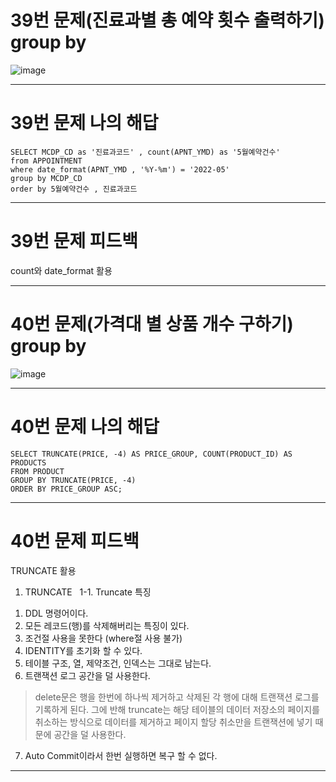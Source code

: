 # 39번 문제(진료과별 총 예약 횟수 출력하기) group by
![image](https://user-images.githubusercontent.com/97568475/197933384-a3d93f63-020d-4dde-94e5-0b5897ad0901.png)


* * *
# 39번 문제 나의 해답
```
SELECT MCDP_CD as '진료과코드' , count(APNT_YMD) as '5월예약건수'
from APPOINTMENT  
where date_format(APNT_YMD , '%Y-%m') = '2022-05'
group by MCDP_CD
order by 5월예약건수 , 진료과코드
```

* * *
# 39번 문제 피드백
count와 date_format 활용

* * *
# 40번 문제(가격대 별 상품 개수 구하기) group by
![image](https://user-images.githubusercontent.com/97568475/197938102-6d35fe44-0a3d-427b-80af-f9ec5d9cdb2d.png)


* * *
# 40번 문제 나의 해답
```
SELECT TRUNCATE(PRICE, -4) AS PRICE_GROUP, COUNT(PRODUCT_ID) AS PRODUCTS
FROM PRODUCT
GROUP BY TRUNCATE(PRICE, -4)
ORDER BY PRICE_GROUP ASC;
```

* * *
# 40번 문제 피드백
TRUNCATE 활용
1. TRUNCATE
 
1-1. Truncate 특징
1) DDL 명령어이다.
2) 모든 레코드(행)를 삭제해버리는 특징이 있다.
3) 조건절 사용을 못한다 (where절 사용 불가)
4) IDENTITY를 초기화 할 수 있다.
5) 테이블 구조, 열, 제약조건, 인덱스는 그대로 남는다.
6) 트랜잭션 로그 공간을 덜 사용한다.
> delete문은 행을 한번에 하나씩 제거하고 삭제된 각 행에 대해 트랜잭션 로그를 기록하게 된다.
그에 반해 truncate는 해당 테이블의 데이터 저장소의 페이지를 취소하는 방식으로 데이터를 제거하고 페이지 할당 취소만을 트랜잭션에 넣기 때문에 공간을 덜 사용한다.
7) Auto Commit이라서 한번 실행하면 복구 할 수 없다.
* * *
